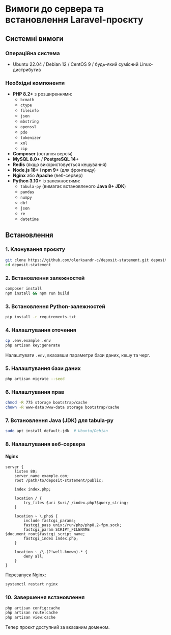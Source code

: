 # Вимоги до сервера та встановлення Laravel-проєкту

## Системні вимоги

### Операційна система

- Ubuntu 22.04 / Debian 12 / CentOS 9 / будь-який сумісний Linux-дистрибутив

### Необхідні компоненти

- **PHP 8.2+** з розширеннями:
  - `bcmath`
  - `ctype`
  - `fileinfo`
  - `json`
  - `mbstring`
  - `openssl`
  - `pdo`
  - `tokenizer`
  - `xml`
  - `zip`
- **Composer** (остання версія)
- **MySQL 8.0+** / **PostgreSQL 14+**
- **Redis** (якщо використовується кешування)
- **Node.js 18+** і **npm 9+** (для фронтенду)
- **Nginx** або **Apache** (веб-сервер)
- **Python 3.10+** із залежностями:
  - `tabula-py` (вимагає встановленого **Java 8+ JDK**)
  - `pandas`
  - `numpy`
  - `dbf`
  - `json`
  - `re`
  - `datetime`

## Встановлення

### 1. Клонування проєкту

```sh
git clone https://github.com/olerksandr-c/deposit-statement.git deposit-statement
cd deposit-statement
```

### 2. Встановлення залежностей

```sh
composer install
npm install && npm run build
```

### 3. Встановлення Python-залежностей

```sh
pip install -r requirements.txt
```

### 4. Налаштування оточення

```sh
cp .env.example .env
php artisan key:generate
```

Налаштувати `.env`, вказавши параметри бази даних, кешу та черг.

### 5. Налаштування бази даних

```sh
php artisan migrate --seed
```

### 6. Налаштування прав

```sh
chmod -R 775 storage bootstrap/cache
chown -R www-data:www-data storage bootstrap/cache
```

### 7. Встановлення Java (JDK) для tabula-py

```sh
sudo apt install default-jdk  # Ubuntu/Debian
```

### 8. Налаштування веб-сервера

#### Nginx

```nginx
server {
    listen 80;
    server_name example.com;
    root /path/to/deposit-statement/public;

    index index.php;

    location / {
        try_files $uri $uri/ /index.php?$query_string;
    }

    location ~ \.php$ {
        include fastcgi_params;
        fastcgi_pass unix:/run/php/php8.2-fpm.sock;
        fastcgi_param SCRIPT_FILENAME $document_root$fastcgi_script_name;
        fastcgi_index index.php;
    }

    location ~ /\.(?!well-known).* {
        deny all;
    }
}
```

Перезапуск Nginx:

```sh
systemctl restart nginx
```

### 10. Завершення встановлення

```sh
php artisan config:cache
php artisan route:cache
php artisan view:cache
```

Тепер проєкт доступний за вказаним доменом.

